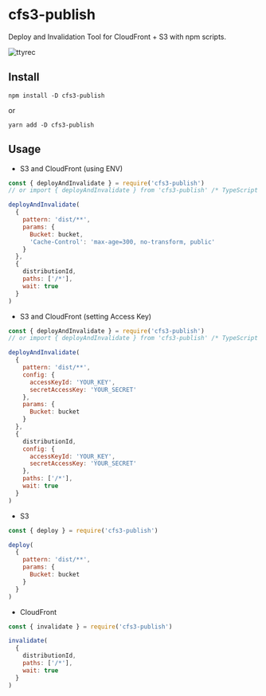 # cfs3-publish

Deploy and Invalidation Tool for CloudFront + S3 with npm scripts.

![ttyrec](https://user-images.githubusercontent.com/1129887/71441736-11ea8e80-2746-11ea-953e-2c21511037c6.gif)


## Install

```
npm install -D cfs3-publish
```

or

```
yarn add -D cfs3-publish
```

## Usage

* S3 and CloudFront (using ENV)

```js
const { deployAndInvalidate } = require('cfs3-publish')
// or import { deployAndInvalidate } from 'cfs3-publish' /* TypeScript */

deployAndInvalidate(
  {
    pattern: 'dist/**',
    params: {
      Bucket: bucket,
      'Cache-Control': 'max-age=300, no-transform, public'
    }
  },
  {
    distributionId,
    paths: ['/*'],
    wait: true
  }
)
```

* S3 and CloudFront (setting Access Key)

```js
const { deployAndInvalidate } = require('cfs3-publish')
// or import { deployAndInvalidate } from 'cfs3-publish' /* TypeScript */

deployAndInvalidate(
  {
    pattern: 'dist/**',
    config: {
      accessKeyId: 'YOUR_KEY',
      secretAccessKey: 'YOUR_SECRET'
    },
    params: {
      Bucket: bucket
    }
  },
  {
    distributionId,
    config: {
      accessKeyId: 'YOUR_KEY',
      secretAccessKey: 'YOUR_SECRET'
    },
    paths: ['/*'],
    wait: true
  }
)
```

* S3

```js
const { deploy } = require('cfs3-publish')

deploy(
  {
    pattern: 'dist/**',
    params: {
      Bucket: bucket
    }
  }
)
```

* CloudFront

```js
const { invalidate } = require('cfs3-publish')

invalidate(
  {
    distributionId,
    paths: ['/*'],
    wait: true
  }
)
```
